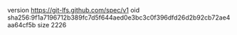 version https://git-lfs.github.com/spec/v1
oid sha256:9f1a7196712b389fc7d5f644aed0e3bc3c0f396dfd26d2b92cb72ae4aa64cf5b
size 2226

